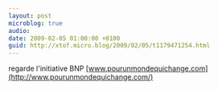 ```yaml
---
layout: post
microblog: true
audio: 
date: 2009-02-05 01:00:00 +0100
guid: http://xtof.micro.blog/2009/02/05/t1179471254.html
---
```

regarde l'initiative BNP [www.pourunmondequichange.com](http://www.pourunmondequichange.com/)
